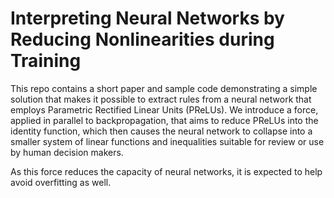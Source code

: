 
# Interpreting Neural Networks by Reducing Nonlinearities during Training

This repo contains a short paper and sample code demonstrating
a simple solution that makes it possible to
extract rules from a neural network that employs Parametric Rectified Linear Units (PReLUs).
We introduce a force, applied in parallel to backpropagation, that
aims to reduce PReLUs into the identity function, which then causes
the neural network to collapse into a smaller system of linear functions and inequalities
suitable for review or use by human decision makers.

As this force reduces the capacity of neural networks, it is expected to help avoid overfitting as well.
